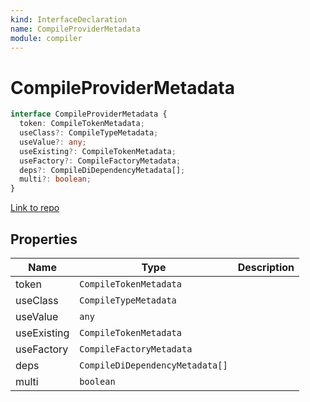 ```yaml
---
kind: InterfaceDeclaration
name: CompileProviderMetadata
module: compiler
---
```


# CompileProviderMetadata

```ts
interface CompileProviderMetadata {
  token: CompileTokenMetadata;
  useClass?: CompileTypeMetadata;
  useValue?: any;
  useExisting?: CompileTokenMetadata;
  useFactory?: CompileFactoryMetadata;
  deps?: CompileDiDependencyMetadata[];
  multi?: boolean;
}
```

[Link to repo](https://github.com/timdeschryver/angular/blob/master/packages/compiler/src/compile_metadata.ts#L111-L119)

## Properties

| Name        | Type                            | Description |
| ----------- | ------------------------------- | ----------- |
| token       | `CompileTokenMetadata`          |             |
| useClass    | `CompileTypeMetadata`           |             |
| useValue    | `any`                           |             |
| useExisting | `CompileTokenMetadata`          |             |
| useFactory  | `CompileFactoryMetadata`        |             |
| deps        | `CompileDiDependencyMetadata[]` |             |
| multi       | `boolean`                       |             |
